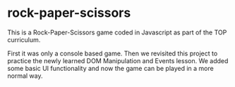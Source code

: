 # rock-paper-scissors

This is a Rock-Paper-Scissors game coded in Javascript as part of the TOP curriculum.

First it was only a console based game. Then we revisited this project to practice the newly learned DOM Manipulation and Events lesson. We added some basic UI functionality and now the game can be played in a more normal way. 